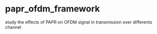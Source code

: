 # papr_ofdm_framework
study the effects of PAPR on OFDM signal in transmission over differents channel
